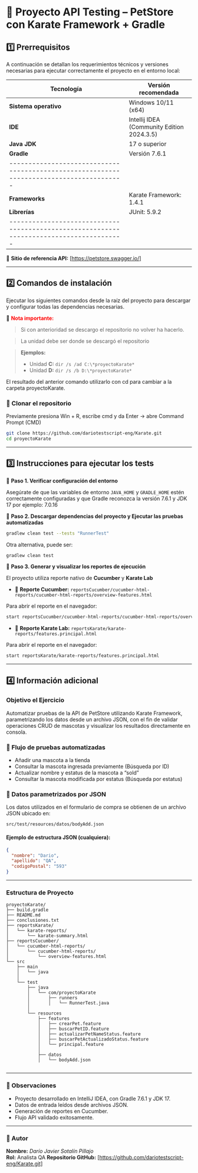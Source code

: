 # 🐾 Proyecto API Testing – PetStore con Karate Framework + Gradle


## 1️⃣ Prerrequisitos


A continuación se detallan los requerimientos técnicos y versiones necesarias para ejecutar correctamente el proyecto en el entorno local:

|      Tecnología       |                     Versión recomendada                        | 
|-----------------------|----------------------------------------------------------------|
| **Sistema operativo** | Windows 10/11 (x64)                                            | 
| **IDE**               | Intellij IDEA (Community Edition 2024.3.5)                     | 
| **Java JDK**          | 17 o superior                                                  |
| **Gradle**            | Versión 7.6.1                                                  | 
|----------------------------------------------------------------------------------------|
|**Frameworks**         | Karate Framework: 1.4.1                                        |
|**Librerías**          | JUnit: 5.9.2                                                   |
|----------------------------------------------------------------------------------------|

📂 **Sitio de referencia API:** [https://petstore.swagger.io/]


---

## 2️⃣ Comandos de instalación


Ejecutar los siguientes comandos desde la raíz del proyecto para descargar y configurar todas las dependencias necesarias.

🚨 <span style="color:red">**Nota importante:**</span>  
> Si con anterioridad se descargo el repositorio no volver ha hacerlo.

> La unidad debe ser donde se descargó el repositorio

> **Ejemplos:**
> - Unidad **C:** `dir /s /ad C:\*proyectoKarate*`  
> - Unidad **D:** `dir /s /b D:\*proyectoKarate*`

El resultado del anterior comando utilizarlo con cd para cambiar a la carpeta proyectoKarate.


### 🔹 Clonar el repositorio
Previamente presiona Win + R, escribe cmd y da Enter → abre Command Prompt (CMD)
```bash
git clone https://github.com/dariotestscript-eng/Karate.git
cd proyectoKarate
```

---


## 3️⃣ Instrucciones para ejecutar los tests


🔸 **Paso 1. Verificar configuración del entorno**  

Asegúrate de que las variables de entorno `JAVA_HOME` y `GRADLE_HOME` estén correctamente configuradas y que Gradle reconozca la versión 7.6.1 y JDK 17 por ejemplo: 7.0.16


🔸 **Paso 2. Descargar dependencias del proyecto y Ejecutar las pruebas automatizadas**
```bash
gradlew clean test --tests "RunnerTest"
```
Otra alternativa, puede ser:

```bash
gradlew clean test
```

🔸 **Paso 3. Generar y visualizar los reportes de ejecución**  

El proyecto utiliza reporte nativo de **Cucumber** y **Karate Lab**

- 📁 **Reporte Cucumber:** `reportsCucumber/cucumber-html-reports/cucumber-html-reports/overview-features.html`


Para abrir el reporte en el navegador:
```bash
start reportsCucumber/cucumber-html-reports/cucumber-html-reports/overview-features.html
```


- 📁 **Reporte Karate Lab:** `reportsKarate/karate-reports/features.principal.html`


Para abrir el reporte en el navegador:
```bash
start reportsKarate/karate-reports/features.principal.html
```

---


## 4️⃣ Información adicional

### Objetivo el Ejercicio

Automatizar pruebas de la API de PetStore utilizando Karate Framework, parametrizando los datos desde un archivo JSON, con el fin de validar operaciones CRUD de mascotas y visualizar los resultados directamente en consola.

### 📘 Flujo de pruebas automatizadas

- Añadir una mascota a la tienda
- Consultar la mascota ingresada previamente (Búsqueda por ID)
- Actualizar nombre y estatus de la mascota a “sold”
- Consultar la mascota modificada por estatus (Búsqueda por estatus)

### 📂 Datos parametrizados por JSON

Los datos utilizados en el formulario de compra se obtienen de un archivo JSON ubicado en:


```
src/test/resources/datos/bodyAdd.json
```


#### Ejemplo de estructura JSON (cualquiera):

```json
{
  "nombre": "Dario",
  "apellido": "QA",
  "codigoPostal": "593"
}
```


---

### Estructura de Proyecto

```
proyectoKarate/
├── build.gradle
├── README.md
├── conclusiones.txt
├── reportsKarate/
│   └── karate-reports/
│       └── karate-summary.html
├── reportsCucumber/
│   └── cucumber-html-reports/
│       └── cucumber-html-reports/
│           └── overview-features.html
└── src
    ├── main
    │   └── java
    │
    └── test
        ├── java
        │   └── com/proyectoKarate
        │       ├── runners
        │       │   └── RunnerTest.java
        │
        └── resources
            ├── features
            │   ├── crearPet.feature
            │   ├── buscarPetID.feature
            │   ├── actualizarPetNameStatus.feature
            │   ├── buscarPetActualizadoStatus.feature
            │   └── principal.feature
            │
            ├── datos
            │   └── bodyAdd.json


```
---


### 🧠 Observaciones

- Proyecto desarrollado en IntelliJ IDEA, con Gradle 7.6.1 y JDK 17.  
- Datos de entrada leídos desde archivos JSON.  
- Generación de reportes en Cucumber.  
- Flujo API validado exitosamente.


---


### 👤 Autor
**Nombre:** *Darío Javier Sotalín Pillajo*  
**Rol:** Analista QA 
**Repositorio GitHub:** [https://github.com/dariotestscript-eng/Karate.git] 

